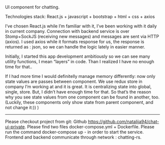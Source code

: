 

UI component for chatting.

Technologies stack:
React.js + javascript + bootstrap + html + css + axios


I’ve chosen React.js while I’m familiar with it, I’ve been working with it daily in current company. 
Connection with backend service is over Stomp+SockJS (receiving new messages) and messages are sent via HTTP (axios). I used axios while it formats response for us, the response is returned as : json, so we can handle the logic lately in easier manner.

Initially, I started this app development ambitiously so we can see many utility functions, I mean “layers” in code. Than I realized I have no enough time for that..

If I had more time I would definitelly manage memory differently: now only state values are passes between component. We use redux store in company I’m working at and it is great. It is centralizing state into global, single, store. But, I didn’t have enough time for that. So that’s the reason why you see state values from one component can be found in another, too. (Luckily, these components only show state from parent component, and not change it:)) )


________________________________________________________


Please checkout project from git: Github  https://github.com/natalija94/chat-ui-private. Please find two files docker-compose.yml + Dockerfile. 
Please run the command docker-compose up - in order to start the service.
Frontend and backend communicate through network : chatting-rs.
